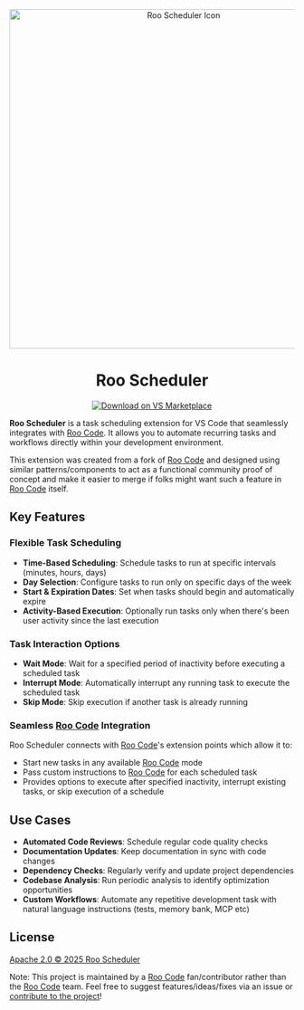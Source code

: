<div align="center">
  <img src="https://kylehoskinswebsite.s3.us-east-2.amazonaws.com/RooSchedulerPreview.png" alt="Roo Scheduler Icon" width="600" />
</div>

<div align="center">
<h1>Roo Scheduler</h1>

<a href="https://marketplace.visualstudio.com/items?itemName=KyleHoskins.roo-scheduler" target="_blank"><img src="https://img.shields.io/badge/Download%20on%20VS%20Marketplace-blue?style=for-the-badge&logo=visualstudiocode&logoColor=white" alt="Download on VS Marketplace"></a>

</div>

**Roo Scheduler** is a task scheduling extension for VS Code that seamlessly integrates with [Roo Code](https://roocode.com/). It allows you to automate recurring tasks and workflows directly within your development environment.  

This extension was created from a fork of [Roo Code](https://roocode.com/) and designed using similar patterns/components to act as a functional community proof of concept and make it easier to merge if folks might want such a feature in [Roo Code](https://roocode.com/) itself.

## Key Features

### Flexible Task Scheduling

- **Time-Based Scheduling**: Schedule tasks to run at specific intervals (minutes, hours, days)
- **Day Selection**: Configure tasks to run only on specific days of the week
- **Start & Expiration Dates**: Set when tasks should begin and automatically expire
- **Activity-Based Execution**: Optionally run tasks only when there's been user activity since the last execution

### Task Interaction Options

- **Wait Mode**: Wait for a specified period of inactivity before executing a scheduled task
- **Interrupt Mode**: Automatically interrupt any running task to execute the scheduled task
- **Skip Mode**: Skip execution if another task is already running

### Seamless [Roo Code](https://roocode.com/) Integration

Roo Scheduler connects with [Roo Code](https://roocode.com/)'s extension points which allow it to:

- Start new tasks in any available [Roo Code](https://roocode.com/) mode
- Pass custom instructions to [Roo Code](https://roocode.com/) for each scheduled task
- Provides options to execute after specified inactivity, interrupt existing tasks, or skip execution of a schedule

## Use Cases

- **Automated Code Reviews**: Schedule regular code quality checks
- **Documentation Updates**: Keep documentation in sync with code changes
- **Dependency Checks**: Regularly verify and update project dependencies
- **Codebase Analysis**: Run periodic analysis to identify optimization opportunities
- **Custom Workflows**: Automate any repetitive development task with natural language instructions (tests, memory bank, MCP etc)

## License

[Apache 2.0 © 2025 Roo Scheduler](./LICENSE)

Note: This project is maintained by a [Roo Code](https://roocode.com/) fan/contributor rather than the [Roo Code](https://roocode.com/) team.  Feel free to suggest features/ideas/fixes via an issue or [contribute to the project](CONTRIBUTING.md)!